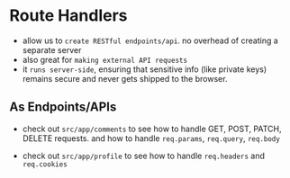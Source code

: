# Route Handlers

- allow us to ```create RESTful endpoints/api```. no overhead of creating a separate server
- also great for ```making external API requests```
- it ```runs server-side```, ensuring that sensitive info (like private keys) remains secure and never gets shipped to the browser.

## As Endpoints/APIs

- check out ```src/app/comments``` to see how to handle GET, POST, PATCH, DELETE requests. and how to handle ```req.params```, ```req.query```, ```req.body```

- check out ```src/app/profile``` to see how to handle ```req.headers``` and ```req.cookies```